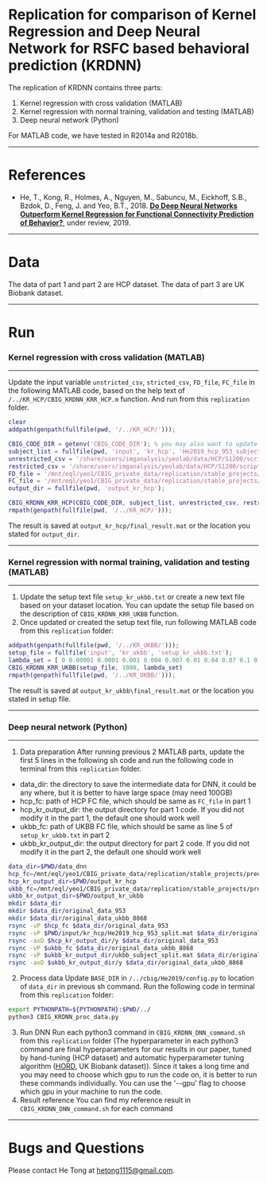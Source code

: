 # Replication for comparison of Kernel Regression and Deep Neural Network for RSFC based behavioral prediction (KRDNN)

The replication of KRDNN contains three parts:
1. Kernel regression with cross validation (MATLAB)
2. Kernel regression with normal training, validation and testing (MATLAB)
3. Deep neural network (Python)

For MATLAB code, we have tested in R2014a and R2018b.

----

References
==========
+ He, T., Kong, R., Holmes, A., Nguyen, M., Sabuncu, M., Eickhoff, S.B., Bzdok, D., Feng, J. and Yeo, B.T., 2018. [**Do Deep Neural Networks Outperform Kernel Regression for Functional Connectivity Prediction of Behavior?**](https://www.biorxiv.org/content/10.1101/473603v1), under review, 2019.

----

Data
====
The data of part 1 and part 2 are HCP dataset. The data of part 3 are UK Biobank dataset.

----

Run
====

### Kernel regression with cross validation (MATLAB)
----
Update the input variable `unstricted_csv`, `stricted_csv`, `FD_file`, `FC_file` in the following MATLAB code, based on the help text of `/../KR_HCP/CBIG_KRDNN_KRR_HCP.m` function. And run from this `replication` folder.
```MATLAB
clear
addpath(genpath(fullfile(pwd, '/../KR_HCP/')));

CBIG_CODE_DIR = getenv('CBIG_CODE_DIR'); % you may also want to update this if you did not set environment for our CBIG repository
subject_list = fullfile(pwd, 'input', 'kr_hcp', 'He2019_hcp_953_subject_list.txt');
unrestricted_csv = '/share/users/imganalysis/yeolab/data/HCP/S1200/scripts/subject_measures/unrestricted_jingweili_12_7_2017_21_0_16_NEO_A_corrected.csv';
restricted_csv = '/share/users/imganalysis/yeolab/data/HCP/S1200/scripts/restricted_hcp_data/RESTRICTED_jingweili_4_12_2017_1200subjects.csv';
FD_file = '/mnt/eql/yeo1/CBIG_private_data/replication/stable_projects/predict_phenotypes/He2019_KRDNN/HCP/FD_subject_953.txt';
FC_file = '/mnt/eql/yeo1/CBIG_private_data/replication/stable_projects/predict_phenotypes/He2019_KRDNN/HCP/FC_subject_953.mat';
output_dir = fullfile(pwd, 'output_kr_hcp');

CBIG_KRDNN_KRR_HCP(CBIG_CODE_DIR, subject_list, unrestricted_csv, restricted_csv, FD_file, FC_file, output_dir)
rmpath(genpath(fullfile(pwd, '/../KR_HCP/')));
```
The result is saved at `output_kr_hcp/final_result.mat` or the location you stated for `output_dir`.

----

### Kernel regression with normal training, validation and testing (MATLAB)
----
1. Update the setup text file `setup_kr_ukbb.txt` or create a new text file based on your dataset location. You can update the setup file based on the description of `CBIG_KRDNN_KRR_UKBB` function.
2. Once updated or created the setup text file, run following MATLAB code from this `replication` folder:
```MATLAB
addpath(genpath(fullfile(pwd, '/../KR_UKBB/')));
setup_file = fullfile('input', 'kr_ukbb', 'setup_kr_ukbb.txt');
lambda_set = [ 0 0.00001 0.0001 0.001 0.004 0.007 0.01 0.04 0.07 0.1 0.4 0.7 1 1.5 2 2.5 3 3.5 4 5 10 15 20 30 40 50 60 70 80 100 150 200];
CBIG_KRDNN_KRR_UKBB(setup_file, 1000, lambda_set)
rmpath(genpath(fullfile(pwd, '/../KR_UKBB/')));
```
The result is saved at `output_kr_ukbb\final_result.mat` or the location you stated in setup file.

----

### Deep neural network (Python)
----
1. Data preparation
After running previous 2 MATLAB parts, update the first 5 lines in the following sh code and run the following code in terminal from this `replication` folder.
* data_dir: the directory to save the intermediate data for DNN, it could be any where, but it is better to have large space (may need 100GB)
* hcp_fc: path of HCP FC file, which should be same as `FC_file` in part 1
* hcp_kr_output_dir: the output directory for part 1 code. If you did not modify it in the part 1, the default one should work well
* ukbb_fc: path of UKBB FC file, which should be same as line 5 of `setup_kr_ukbb.txt` in part 2
* ukbb_kr_output_dir: the output directory for part 2 code. If you did not modify it in the part 2, the default one should work well
```sh
data_dir=$PWD/data_dnn
hcp_fc=/mnt/eql/yeo1/CBIG_private_data/replication/stable_projects/predict_phenotypes/He2019_KRDNN/HCP/FC_subject_953.mat
hcp_kr_output_dir=$PWD/output_kr_hcp
ukbb_fc=/mnt/eql/yeo1/CBIG_private_data/replication/stable_projects/predict_phenotypes/He2019_KRDNN/UKBB/ukbb_ht_180205_FC_55.mat
ukbb_kr_output_dir=$PWD/output_kr_ukbb
mkdir $data_dir
mkdir $data_dir/original_data_953
mkdir $data_dir/original_data_ukbb_8868
rsync -vP $hcp_fc $data_dir/original_data_953
rsync -vP $PWD/input/kr_hcp/He2019_hcp_953_split.mat $data_dir/original_data_953
rsync -axD $hcp_kr_output_dir/y $data_dir/original_data_953
rsync -vP $ukbb_fc $data_dir/original_data_ukbb_8868
rsync -vP $ukbb_kr_output_dir/ukbb_subject_split.mat $data_dir/original_data_ukbb_8868
rsync -axD $ukbb_kr_output_dir/y $data_dir/original_data_ukbb_8868
```
2. Process data
Update `BASE_DIR` in `/../cbig/He2019/config.py` to location of `data_dir` in previous sh command.
Run the following code in terminal from this `replication` folder:
```sh
export PYTHONPATH=${PYTHONPATH}:$PWD/../
python3 CBIG_KRDNN_proc_data.py
```
3. Run DNN
Run each python3 command in `CBIG_KRDNN_DNN_command.sh` from this `replication` folder (The hyperparameter in each python3 command are final hyperparameters for our results in our paper, tuned by hand-tuning (HCP dataset) and automatic hyperparameter tuning algorithm ([HORD](https://github.com/ilija139/HORD), UK Biobank dataset)). Since it takes a long time and you may need to choose which gpu to run the code on, it is better to run these commands individually. You can use the '--gpu' flag to choose which gpu in your machine to run the code.
4. Result reference
You can find my reference result in `CBIG_KRDNN_DNN_command.sh` for each command
----

Bugs and Questions
====
Please contact He Tong at hetong1115@gmail.com.

